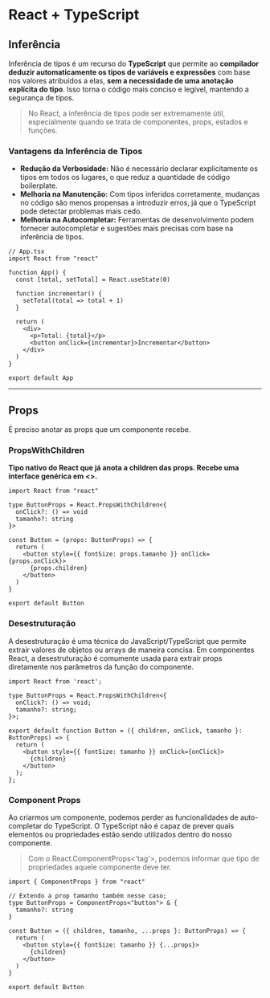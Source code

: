 # React + TypeScript

## Inferência

Inferência de tipos é um recurso do **TypeScript** que permite ao **compilador deduzir automaticamente os tipos de variáveis e expressões** com base nos valores atribuídos a elas, **sem a necessidade de uma anotação explícita do tipo**. Isso torna o código mais conciso e legível, mantendo a segurança de tipos.

> No React, a inferência de tipos pode ser extremamente útil, especialmente quando se trata de componentes, props, estados e funções.

### Vantagens da Inferência de Tipos

- **Redução da Verbosidade:** Não é necessário declarar explicitamente os tipos em todos os lugares, o que reduz a quantidade de código boilerplate.
- **Melhoria na Manutenção:** Com tipos inferidos corretamente, mudanças no código são menos propensas a introduzir erros, já que o TypeScript pode detectar problemas mais cedo.
- **Melhoria na Autocompletar:** Ferramentas de desenvolvimento podem fornecer autocompletar e sugestões mais precisas com base na inferência de tipos.

```tsx
// App.tsx
import React from "react"

function App() {
  const [total, setTotal] = React.useState(0)

  function incrementar() {
    setTotal(total => total + 1)
  }

  return (
    <div>
      <p>Total: {total}</p>
      <button onClick={incrementar}>Incrementar</button>
    </div>
  )
}

export default App
```

---

## Props

É preciso anotar as props que um componente recebe.

### PropsWithChildren

**Tipo nativo do React que já anota a children das props. Recebe uma interface genérica em <>.**

```tsx
import React from "react"

type ButtonProps = React.PropsWithChildren<{
  onClick?: () => void
  tamanho?: string
}>

const Button = (props: ButtonProps) => {
  return (
    <button style={{ fontSize: props.tamanho }} onClick={props.onClick}>
      {props.children}
    </button>
  )
}

export default Button
```

### Desestruturação

A desestruturação é uma técnica do JavaScript/TypeScript que permite extrair valores de objetos ou arrays de maneira concisa. Em componentes React, a desestruturação é comumente usada para extrair props diretamente nos parâmetros da função do componente.

```tsx
import React from 'react';

type ButtonProps = React.PropsWithChildren<{
  onClick?: () => void;
  tamanho?: string;
}>;

export default function Button = ({ children, onClick, tamanho }: ButtonProps) => {
  return (
    <button style={{ fontSize: tamanho }} onClick={onClick}>
      {children}
    </button>
  );
};
```

### Component Props

Ao criarmos um componente, podemos perder as funcionalidades de auto-completar do TypeScript. O TypeScript não é capaz de prever quais elementos ou propriedades estão sendo utilizados dentro do nosso componente.

> Com o React.ComponentProps<'tag'>, podemos informar que tipo de propriedades aquele componente deve ter.

```tsx
import { ComponentProps } from "react"

// Extendo a prop tamanho também nesse caso;
type ButtonProps = ComponentProps<"button"> & {
  tamanho?: string
}

const Button = ({ children, tamanho, ...props }: ButtonProps) => {
  return (
    <button style={{ fontSize: tamanho }} {...props}>
      {children}
    </button>
  )
}

export default Button
```

